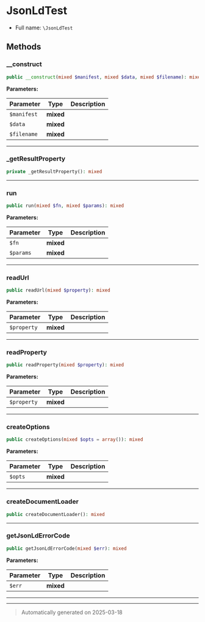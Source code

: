 
# JsonLdTest





* Full name: `\JsonLdTest`




## Methods


### __construct



```php
public __construct(mixed $manifest, mixed $data, mixed $filename): mixed
```








**Parameters:**

| Parameter | Type | Description |
|-----------|------|-------------|
| `$manifest` | **mixed** |  |
| `$data` | **mixed** |  |
| `$filename` | **mixed** |  |





***

### _getResultProperty



```php
private _getResultProperty(): mixed
```












***

### run



```php
public run(mixed $fn, mixed $params): mixed
```








**Parameters:**

| Parameter | Type | Description |
|-----------|------|-------------|
| `$fn` | **mixed** |  |
| `$params` | **mixed** |  |





***

### readUrl



```php
public readUrl(mixed $property): mixed
```








**Parameters:**

| Parameter | Type | Description |
|-----------|------|-------------|
| `$property` | **mixed** |  |





***

### readProperty



```php
public readProperty(mixed $property): mixed
```








**Parameters:**

| Parameter | Type | Description |
|-----------|------|-------------|
| `$property` | **mixed** |  |





***

### createOptions



```php
public createOptions(mixed $opts = array()): mixed
```








**Parameters:**

| Parameter | Type | Description |
|-----------|------|-------------|
| `$opts` | **mixed** |  |





***

### createDocumentLoader



```php
public createDocumentLoader(): mixed
```












***

### getJsonLdErrorCode



```php
public getJsonLdErrorCode(mixed $err): mixed
```








**Parameters:**

| Parameter | Type | Description |
|-----------|------|-------------|
| `$err` | **mixed** |  |





***


***
> Automatically generated on 2025-03-18
